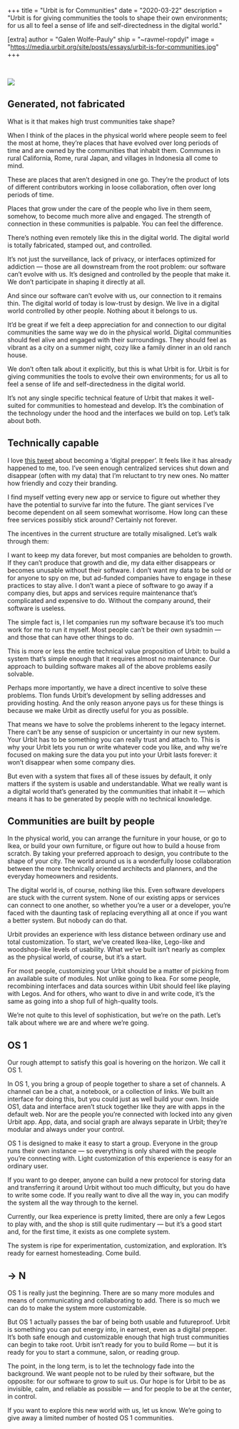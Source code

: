 +++
title = "Urbit is for Communities"
date = "2020-03-22"
description = "Urbit is for giving communities the tools to shape their own environments; for us all to feel a sense of life and self-directedness in the digital world."

[extra]
author = "Galen Wolfe-Pauly"
ship = "~ravmel-ropdyl"
image = "https://media.urbit.org/site/posts/essays/urbit-is-for-communities.jpg"
+++

<br>

![](https://media.urbit.org/site/posts/essays/urbit-is-for-communities.jpg)

## Generated, not fabricated

What is it that makes high trust communities take shape?

When I think of the places in the physical world where people seem to feel the most at home, they’re places that have evolved over long periods of time and are owned by the communities that inhabit them. Communes in rural California, Rome, rural Japan, and villages in Indonesia all come to mind.

These are places that aren’t designed in one go. They’re the product of lots of different contributors working in loose collaboration, often over long periods of time.

Places that grow under the care of the people who live in them seem, somehow, to become much more alive and engaged. The strength of connection in these communities is palpable. You can feel the difference.

There’s nothing even remotely like this in the digital world. The digital world is totally fabricated, stamped out, and controlled.

It’s not just the surveillance, lack of privacy, or interfaces optimized for addiction — those are all downstream from the root problem: our software can’t evolve with us. It’s designed and controlled by the people that make it. We don’t participate in shaping it directly at all.

And since our software can’t evolve with us, our connection to it remains thin. The digital world of today is low-trust by design. We live in a digital world controlled by other people. Nothing about it belongs to us.

It’d be great if we felt a deep appreciation for and connection to our digital communities the same way we do in the physical world. Digital communities should feel alive and engaged with their surroundings. They should feel as vibrant as a city on a summer night, cozy like a family dinner in an old ranch house.

We don’t often talk about it explicitly, but this is what Urbit is for. Urbit is for giving communities the tools to evolve their own environments; for us all to feel a sense of life and self-directedness in the digital world.

It’s not any single specific technical feature of Urbit that makes it well-suited for communities to homestead and develop. It’s the combination of the technology under the hood and the interfaces we build on top. Let’s talk about both.

## Technically capable

I love [this tweet](https://twitter.com/devonzuegel/status/1221804267083718656) about becoming a ‘digital prepper’. It feels like it has already happened to me, too. I’ve seen enough centralized services shut down and disappear (often with my data) that I’m reluctant to try new ones. No matter how friendly and cozy their branding.

I find myself vetting every new app or service to figure out whether they have the potential to survive far into the future. The giant services I’ve become dependent on all seem somewhat worrisome. How long can these free services possibly stick around? Certainly not forever.

The incentives in the current structure are totally misaligned. Let’s walk through them:

I want to keep my data forever, but most companies are beholden to growth. If they can’t produce that growth and die, my data either disappears or becomes unusable without their software.
I don’t want my data to be sold or for anyone to spy on me, but ad-funded companies have to engage in these practices to stay alive.
I don’t want a piece of software to go away if a company dies, but apps and services require maintenance that’s complicated and expensive to do. Without the company around, their software is useless.

The simple fact is, I let companies run my software because it’s too much work for me to run it myself. Most people can’t be their own sysadmin — and those that can have other things to do.

This is more or less the entire technical value proposition of Urbit: to build a system that’s simple enough that it requires almost no maintenance. Our approach to building software makes all of the above problems easily solvable.

Perhaps more importantly, we have a direct incentive to solve these problems. Tlon funds Urbit’s development by selling addresses and providing hosting. And the only reason anyone pays us for these things is because we make Urbit as directly useful for you as possible.

That means we have to solve the problems inherent to the legacy internet. There can’t be any sense of suspicion or uncertainty in our new system. Your Urbit has to be something you can really trust and attach to. This is why your Urbit lets you run or write whatever code you like, and why we’re focused on making sure the data you put into your Urbit lasts forever: it won’t disappear when some company dies.

But even with a system that fixes all of these issues by default, it only matters if the system is usable and understandable. What we really want is a digital world that’s generated by the communities that inhabit it — which means it has to be generated by people with no technical knowledge.

## Communities are built by people

In the physical world, you can arrange the furniture in your house, or go to Ikea, or build your own furniture, or figure out how to build a house from scratch. By taking your preferred approach to design, you contribute to the shape of your city. The world around us is a wonderfully loose collaboration between the more technically oriented architects and planners, and the everyday homeowners and residents.

The digital world is, of course, nothing like this. Even software developers are stuck with the current system. None of our existing apps or services can connect to one another, so whether you’re a user or a developer, you’re faced with the daunting task of replacing everything all at once if you want a better system. But nobody can do that.

Urbit provides an experience with less distance between ordinary use and total customization. To start, we’ve created Ikea-like, Lego-like and woodshop-like levels of usability. What we’ve built isn’t nearly as complex as the physical world, of course, but it’s a start.

For most people, customizing your Urbit should be a matter of picking from an available suite of modules. Not unlike going to Ikea. For some people, recombining interfaces and data sources within Ubit should feel like playing with Legos. And for others, who want to dive in and write code, it’s the same as going into a shop full of high-quality tools.

We’re not quite to this level of sophistication, but we’re on the path. Let’s talk about where we are and where we’re going.

## OS 1

Our rough attempt to satisfy this goal is hovering on the horizon. We call it OS 1.

In OS 1, you bring a group of people together to share a set of channels. A channel can be a chat, a notebook, or a collection of links. We built an interface for doing this, but you could just as well build your own. Inside OS1, data and interface aren’t stuck together like they are with apps in the default web. Nor are the people you’re connected with locked into any given Urbit app. App, data, and social graph are always separate in Urbit; they’re modular and always under your control.

OS 1 is designed to make it easy to start a group. Everyone in the group runs their own instance — so everything is only shared with the people you’re connecting with. Light customization of this experience is easy for an ordinary user.

If you want to go deeper, anyone can build a new protocol for storing data and transferring it around Urbit without too much difficulty, but you do have to write some code. If you really want to dive all the way in, you can modify the system all the way through to the kernel.

Currently, our Ikea experience is pretty limited, there are only a few Legos to play with, and the shop is still quite rudimentary — but it’s a good start and, for the first time, it exists as one complete system.

The system is ripe for experimentation, customization, and exploration. It’s ready for earnest homesteading. Come build.

## → N

OS 1 is really just the beginning. There are so many more modules and means of communicating and collaborating to add. There is so much we can do to make the system more customizable.

But OS 1 actually passes the bar of being both usable and futureproof. Urbit is something you can put energy into, in earnest, even as a digital prepper. It’s both safe enough and customizable enough that high trust communities can begin to take root. Urbit isn’t ready for you to build Rome — but it is ready for you to start a commune, salon, or reading group.

The point, in the long term, is to let the technology fade into the background. We want people not to be ruled by their software, but the opposite: for our software to grow to suit us. Our hope is for Urbit to be as invisible, calm, and reliable as possible — and for people to be at the center, in control.

If you want to explore this new world with us, let us know. We’re going to give away a limited number of hosted OS 1 communities.
